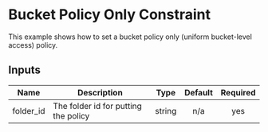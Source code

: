 # Bucket Policy Only Constraint

This example shows how to set a bucket policy only (uniform bucket-level access) policy.

<!-- BEGINNING OF PRE-COMMIT-TERRAFORM DOCS HOOK -->
## Inputs

| Name | Description | Type | Default | Required |
|------|-------------|:----:|:-----:|:-----:|
| folder\_id | The folder id for putting the policy | string | n/a | yes |

<!-- END OF PRE-COMMIT-TERRAFORM DOCS HOOK -->
